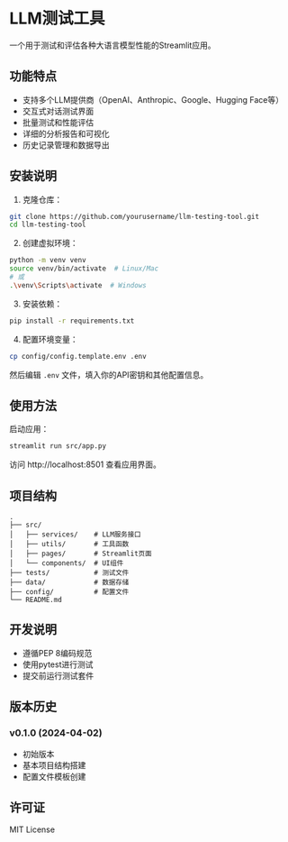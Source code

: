 # LLM测试工具

一个用于测试和评估各种大语言模型性能的Streamlit应用。

## 功能特点

- 支持多个LLM提供商（OpenAI、Anthropic、Google、Hugging Face等）
- 交互式对话测试界面
- 批量测试和性能评估
- 详细的分析报告和可视化
- 历史记录管理和数据导出

## 安装说明

1. 克隆仓库：
```bash
git clone https://github.com/yourusername/llm-testing-tool.git
cd llm-testing-tool
```

2. 创建虚拟环境：
```bash
python -m venv venv
source venv/bin/activate  # Linux/Mac
# 或
.\venv\Scripts\activate  # Windows
```

3. 安装依赖：
```bash
pip install -r requirements.txt
```

4. 配置环境变量：
```bash
cp config/config.template.env .env
```
然后编辑 `.env` 文件，填入你的API密钥和其他配置信息。

## 使用方法

启动应用：
```bash
streamlit run src/app.py
```

访问 http://localhost:8501 查看应用界面。

## 项目结构

```
.
├── src/
│   ├── services/    # LLM服务接口
│   ├── utils/       # 工具函数
│   ├── pages/       # Streamlit页面
│   └── components/  # UI组件
├── tests/           # 测试文件
├── data/            # 数据存储
├── config/          # 配置文件
└── README.md
```

## 开发说明

- 遵循PEP 8编码规范
- 使用pytest进行测试
- 提交前运行测试套件

## 版本历史

### v0.1.0 (2024-04-02)
- 初始版本
- 基本项目结构搭建
- 配置文件模板创建

## 许可证

MIT License 